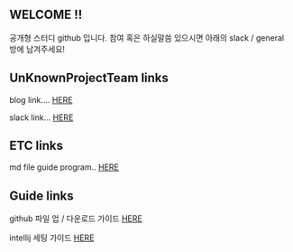## WELCOME !!

공개형 스터디 github 입니다. 참여 혹은 하실말씀 있으시면 아래의 slack / general 방에 남겨주세요!

## UnKnownProjectTeam links

blog link.... [HERE](http://UnknownProjectTeam.github.io)

slack link... [HERE](https://unknownprojectteamio.slack.com/messages/general/)

## ETC links

md file guide program.. [HERE](http://www.typora.io/)

## Guide links

github 파일 업 / 다운로드 가이드 [HERE](./git_up_down.md)

intellij 세팅 가이드 [HERE](https://beyondj2ee.wordpress.com/2013/06/28/%EC%9D%B8%ED%85%94%EB%A6%ACj-%EC%8B%9C%EC%9E%91%ED%95%98%EA%B8%B0-part4-getting-start-intellij-git/)
